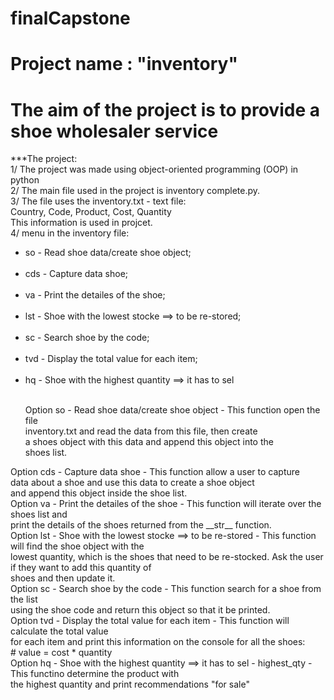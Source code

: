 # finalCapstone 

# Project name : "inventory"<br />
# The aim of the project is to provide a shoe wholesaler service<br />
***The project:<br />
1/ The project was made using object-oriented programming (OOP) in python<br />
2/ The main file used in the project is inventory complete.py.<br />
3/ The file uses the inventory.txt - text file:<br />
  Country, Code, Product, Cost, Quantity<br />
  This information is used in projcet.<br />
4/ menu in the inventory file:<br />
<ul>
       <li>so - Read shoe data/create shoe object;</li><br />
        <li>cds - Capture data shoe;</li><br />
        <li>va - Print the detailes of the shoe;</li><br />
        <li>lst - Shoe with the lowest stocke ==> to be re-stored;</li><br />
        <li>sc - Search shoe by the code;</li><br />
        <li>tvd - Display the total value for each item;</li><br />
        <li>hq - Shoe with the highest quantity ==> it has to sel</li><br />
  </ul>
        
 <ul>Option so - Read shoe data/create shoe object - This function open the file<br />
            inventory.txt and read the data from this file, then create<br /> a
            shoes object with this data and append this object into the<br />
            shoes list.<br />
  </ul>
Option cds - Capture data shoe - This function allow a user to capture<br />
            data about a shoe and use this data to create a shoe object<br />
             and append this object inside the shoe list.<br />
Option va - Print the detailes of the shoe - This function will iterate over the shoes list and<br />
            print the details of the shoes returned from the __str__ function.<br />
Option lst - Shoe with the lowest stocke ==> to be re-stored - This function will find the shoe object with the<br />
             lowest quantity, which is the shoes that need to be re-stocked. Ask the user if they want to add this quantity of<br />
             shoes and then update it.<br />
Option  sc - Search shoe by the code - This function search for a shoe from the list<br />
              using the shoe code and return this object so that it be printed.<br />
Option  tvd - Display the total value for each item - This function will calculate the total value<br />
              for each item and print this information on the console for all the shoes:<br />
                            # value = cost * quantity<br />
Option  hq - Shoe with the highest quantity ==> it has to sel - highest_qty - This functino determine the product with <br />the
              highest quantity and print recommendations  "for sale"<br />
              
